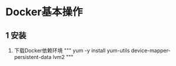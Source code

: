 # Docker基本操作

## 1 安装
1. 下载Docker依赖环境
"""
yum -y install yum-utils device-mapper-persistent-data lvm2
"""
